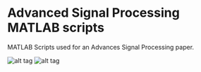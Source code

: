 # Advanced Signal Processing MATLAB scripts

MATLAB Scripts used for an Advances Signal Processing paper. 

![alt tag](http://i.imgur.com/EDLglSl.jpg)
![alt tag](http://i.imgur.com/HsGQufQ.jpg)

